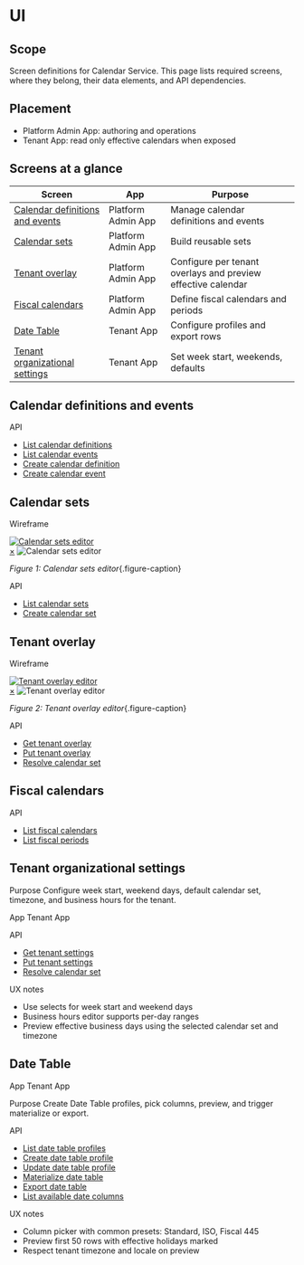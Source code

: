 # UI

## Scope
Screen definitions for Calendar Service. This page lists required screens, where they belong, their data elements, and API dependencies.

## Placement
- Platform Admin App: authoring and operations
- Tenant App: read only effective calendars when exposed

## Screens at a glance
| Screen | App | Purpose |
| --- | --- | --- |
| [Calendar definitions and events](#calendar-definitions-and-events) | Platform Admin App | Manage calendar definitions and events |
| [Calendar sets](#calendar-sets) | Platform Admin App | Build reusable sets |
| [Tenant overlay](#tenant-overlay) | Platform Admin App | Configure per tenant overlays and preview effective calendar |
| [Fiscal calendars](#fiscal-calendars) | Platform Admin App | Define fiscal calendars and periods |
| [Date Table](#date-table) | Tenant App | Configure profiles and export rows |
| [Tenant organizational settings](#tenant-organizational-settings) | Tenant App | Set week start, weekends, defaults |

## Calendar definitions and events
API
- [List calendar definitions](api.md#list-calendar-definitions)
- [List calendar events](api.md#list-calendar-events)
- [Create calendar definition](api.md#create-calendar-definition)
- [Create calendar event](api.md#create-calendar-event)

## Calendar sets
Wireframe

<a href="#fig-cal-sets" class="image-link">
  <img src="/assets/diagrams/calendar-service/calendar-sets-editor.svg" alt="Calendar sets editor">
</a>

<div id="fig-cal-sets" class="image-modal">
  <a href="#" class="close-btn">&times;</a>
  <img src="/assets/diagrams/calendar-service/calendar-sets-editor.svg" alt="Calendar sets editor">
</div>

_Figure 1: Calendar sets editor_{.figure-caption}

API
- [List calendar sets](api.md#list-calendar-sets)
- [Create calendar set](api.md#create-calendar-set)

## Tenant overlay
Wireframe

<a href="#fig-cal-overlay" class="image-link">
  <img src="/assets/diagrams/calendar-service/tenant-overlay-editor.svg" alt="Tenant overlay editor">
</a>

<div id="fig-cal-overlay" class="image-modal">
  <a href="#" class="close-btn">&times;</a>
  <img src="/assets/diagrams/calendar-service/tenant-overlay-editor.svg" alt="Tenant overlay editor">
</div>

_Figure 2: Tenant overlay editor_{.figure-caption}

API
- [Get tenant overlay](api.md#get-tenant-overlay)
- [Put tenant overlay](api.md#put-tenant-overlay)
- [Resolve calendar set](api.md#resolve-calendar-set)

## Fiscal calendars
API
- [List fiscal calendars](api.md#list-fiscal-calendars)
- [List fiscal periods](api.md#list-fiscal-periods)


## Tenant organizational settings
Purpose
Configure week start, weekend days, default calendar set, timezone, and business hours for the tenant.

App
Tenant App

API
- [Get tenant settings](api.md#get-tenant-settings)
- [Put tenant settings](api.md#put-tenant-settings)
- [Resolve calendar set](api.md#resolve-calendar-set)

UX notes
- Use selects for week start and weekend days
- Business hours editor supports per-day ranges
- Preview effective business days using the selected calendar set and timezone

## Date Table
App
Tenant App

Purpose
Create Date Table profiles, pick columns, preview, and trigger materialize or export.

API
- [List date table profiles](api.md#list-date-table-profiles)
- [Create date table profile](api.md#create-date-table-profile)
- [Update date table profile](api.md#update-date-table-profile)
- [Materialize date table](api.md#materialize-date-table)
- [Export date table](api.md#export-date-table)
- [List available date columns](api.md#list-available-date-columns)

UX notes
- Column picker with common presets: Standard, ISO, Fiscal 445
- Preview first 50 rows with effective holidays marked
- Respect tenant timezone and locale on preview
